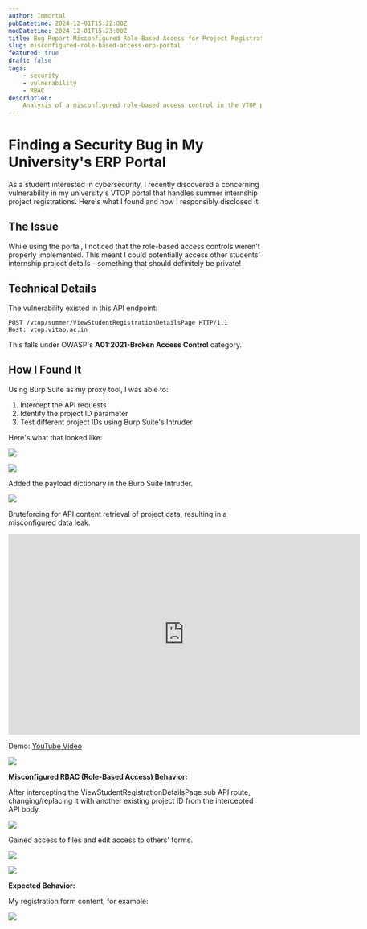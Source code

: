 ```yaml
---
author: Immortal
pubDatetime: 2024-12-01T15:22:00Z
modDatetime: 2024-12-01T15:23:00Z
title: Bug Report Misconfigured Role-Based Access for Project Registration Service in my University's ERP Portal
slug: misconfigured-role-based-access-erp-portal
featured: true
draft: false
tags:
    - security
    - vulnerability
    - RBAC
description:
    Analysis of a misconfigured role-based access control in the VTOP portal that allowed unauthorized access to other students' summer internship project details.
---
```

# Finding a Security Bug in My University's ERP Portal

As a student interested in cybersecurity, I recently discovered a concerning vulnerability in my university's VTOP portal that handles summer internship project registrations. Here's what I found and how I responsibly disclosed it.

## The Issue

While using the portal, I noticed that the role-based access controls weren't properly implemented. This meant I could potentially access other students' internship project details - something that should definitely be private!

## Technical Details

The vulnerability existed in this API endpoint:
```
POST /vtop/summer/ViewStudentRegistrationDetailsPage HTTP/1.1
Host: vtop.vitap.ac.in
```

This falls under OWASP's **A01:2021-Broken Access Control** category.

## How I Found It

Using Burp Suite as my proxy tool, I was able to:
1. Intercept the API requests
2. Identify the project ID parameter
3. Test different project IDs using Burp Suite's Intruder

Here's what that looked like:

![](@assets/attachment/7d883c3a4757ff2d514f46f67402089b.png)

![](@assets/attachment/911465fcd91fbd3c36e9f774d293fccb.png)


Added the payload dictionary in the Burp Suite Intruder.

![](@assets/attachment/2e6b39b568e0f83e12840309ff39447f.png)

Bruteforcing for API content retrieval of project data, resulting in a misconfigured data leak.

<iframe width="700" height="400" src="https://www.youtube.com/embed/FpmfaGwH3kE?si=_iicYWxgznpTy0EX" title="YouTube video player" frameborder="0" allow="accelerometer; autoplay; clipboard-write; encrypted-media; gyroscope; picture-in-picture; web-share" referrerpolicy="strict-origin-when-cross-origin" allowfullscreen></iframe>

Demo: [YouTube Video](https://www.youtube.com/embed/FpmfaGwH3kE?si=_iicYWxgznpTy0EX)

![](@assets/attachment/85b8245a0d5b93402462a655b70544a6.png)

**Misconfigured RBAC (Role-Based Access) Behavior:**

After intercepting the ViewStudentRegistrationDetailsPage sub API route, changing/replacing it with another existing project ID from the intercepted API body.

![](@assets/attachment/54e55e390fb394dfdb86b6850334835f.png)

Gained access to files and edit access to others' forms.

![](@assets/attachment/11584aa5ab950e2624d6cd9688346784.png)

![](@assets/attachment/a8ef2d4520621cdd4e98140f1dee5047.png)

**Expected Behavior:**

My registration form content, for example:

![](@assets/attachment/ece16c4258e99a0cde83d2e0998c91f8.png)
